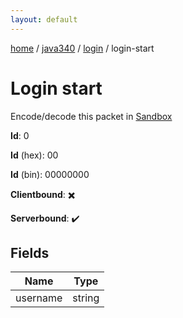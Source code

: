 ```yaml
---
layout: default
---
```


[home](/)  /  [java340](/protocol/java340)  /  [login](/protocol/java340/login)  /  login-start

# Login start

Encode/decode this packet in [Sandbox](../../../sandbox/java340#login.login_start)

**Id**: 0

**Id** (hex): 00

**Id** (bin): 00000000

**Clientbound**: ✖️

**Serverbound**: ✔️

## Fields

Name | Type
---|---
username | string
